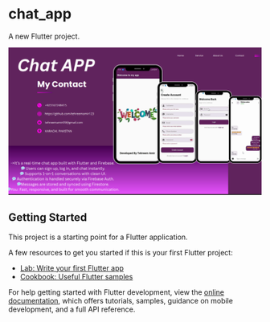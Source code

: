# chat_app

A new Flutter project.

![image alt](https://github.com/tehreemamir123/My_Chat_App/blob/b2abc1776ff93754b9663b534880520813bb1c2e/Screenshot%202025-07-13%20161514.png)

## Getting Started

This project is a starting point for a Flutter application.

A few resources to get you started if this is your first Flutter project:

- [Lab: Write your first Flutter app](https://docs.flutter.dev/get-started/codelab)
- [Cookbook: Useful Flutter samples](https://docs.flutter.dev/cookbook)

For help getting started with Flutter development, view the
[online documentation](https://docs.flutter.dev/), which offers tutorials,
samples, guidance on mobile development, and a full API reference.
